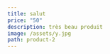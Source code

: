 ```yaml
---
title: salut
price: "50"
description: très beau produit
image: /assets/y.jpg
path: product-2
---
```

